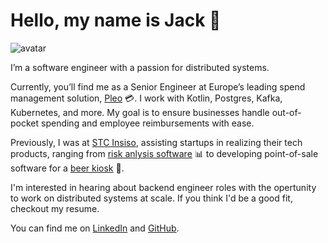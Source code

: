 # Hello, my name is Jack 👋

<img class="avatar" src="https://avatars.githubusercontent.com/u/19427656?v=4" alt="avatar">

I’m a software engineer with a passion for distributed systems.

Currently, you’ll find me as a Senior Engineer at Europe’s leading spend management solution, [Pleo](https://pleo.io) 💳. I work with Kotlin, Postgres, Kafka, Kubernetes, and more. My goal is to ensure businesses handle out-of-pocket spending and employee reimbursements with ease.

Previously, I was at [STC Insiso](https://www.stcinsiso.com/), assisting startups in realizing their tech products, ranging from [risk anlysis software](https://salus-technical.com/software/bowtie-master/) 📊 to developing point-of-sale software for a [beer kiosk](https://www.ebar.co.uk/) 🍺.

I'm interested in hearing about backend engineer roles with the opertunity to work on distributed systems at scale. If you think I'd be a good fit, checkout my resume.

You can find me on [LinkedIn](https://www.linkedin.com/in/jicol95/) and [GitHub](https://github.com/jicol95).
